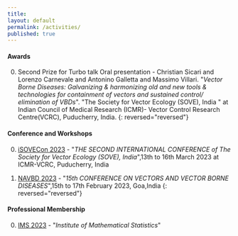 ```yaml
---
title:
layout: default
permalink: /activities/
published: true
---
```


#### Awards
0. Second Prize for Turbo talk Oral presentation - Christian Sicari and Lorenzo Carnevale and Antonino Galletta and Massimo Villari. "*Vector Borne Diseases:
Galvanizing & harmonizing old and new tools & technologies for containment of vectors and sustained control/ elimination of VBDs*". "The Society for Vector Ecology (SOVE), India " at Indian Council of Medical Research (ICMR)- Vector Control Research Centre(VCRC), Puducherry, India.
{: reversed="reversed"}

#### Conference and Workshops 
0. [iSOVECon 2023](http://www.soveindia.org/downloads/First_Circular_iSOVE_Final_2.pdf) - "<i>THE SECOND INTERNATIONAL CONFERENCE of The Society for Vector Ecology (SOVE), India</i>",13th to 16th March 2023 at ICMR-VCRC, Puducherry, India

0. [NAVBD 2023](https://navbd.in/Circular_%2015th%20Conf.pdf) - "<i>15th CONFERENCE ON VECTORS AND VECTOR BORNE DISEASES</i>",15th to 17th February 2023, Goa,India
{: reversed="reversed"}

#### Professional Membership
0. [IMS 2023](https://imstat.org/) - "<i>Institute of Mathematical Statistics</i>"
